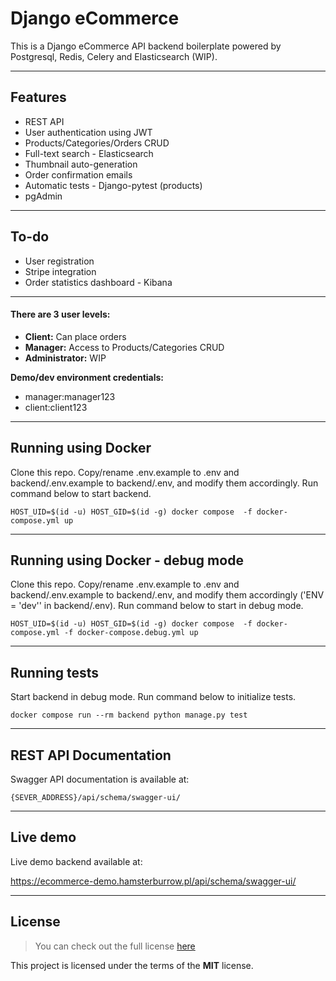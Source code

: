 Django eCommerce
============

This is a Django eCommerce API backend boilerplate powered by Postgresql, Redis, Celery and Elasticsearch (WIP).

---

## Features
- REST API
- User authentication using JWT
- Products/Categories/Orders CRUD
- Full-text search - Elasticsearch
- Thumbnail auto-generation
- Order confirmation emails
- Automatic tests - Django-pytest (products)
- pgAdmin

---

## To-do
- User registration
- Stripe integration
- Order statistics dashboard - Kibana

---

#### There are 3 user levels:
- **Client:** Can place orders
- **Manager:** Access to Products/Categories CRUD
- **Administrator:** WIP

**Demo/dev environment credentials:**
- manager:manager123
- client:client123

---

## Running using Docker 
Clone this repo. Copy/rename .env.example to .env and backend/.env.example to backend/.env, and modify them accordingly.  Run command below to start backend.
```
HOST_UID=$(id -u) HOST_GID=$(id -g) docker compose  -f docker-compose.yml up
```

---

## Running using Docker - debug mode
Clone this repo. Copy/rename .env.example to .env and backend/.env.example to backend/.env, and modify them accordingly ('ENV = \'dev'' in backend/.env).  Run command below to start in debug mode.
```
HOST_UID=$(id -u) HOST_GID=$(id -g) docker compose  -f docker-compose.yml -f docker-compose.debug.yml up
```

---

## Running tests
Start backend in debug mode. Run command below to initialize tests.
```
docker compose run --rm backend python manage.py test
```

---

## REST API Documentation
Swagger API documentation is available at:

`{SEVER_ADDRESS}/api/schema/swagger-ui/`

---

## Live demo
Live demo backend available at:

https://ecommerce-demo.hamsterburrow.pl/api/schema/swagger-ui/

---

## License
>You can check out the full license [here](https://github.com/vulkri/ecommerce/blob/master/LICENSE)

This project is licensed under the terms of the **MIT** license.
